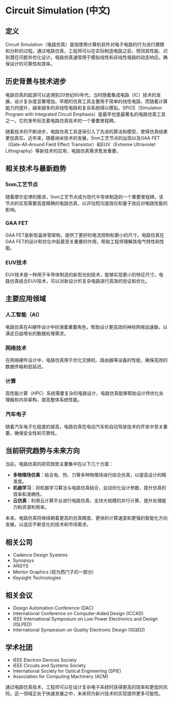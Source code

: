 # Circuit Simulation (中文)

## 定义
Circuit Simulation（电路仿真）是指使用计算机软件对电子电路的行为进行建模和分析的过程。通过电路仿真，工程师可以在实际制造电路之前，预测其性能、识别潜在问题并优化设计。电路仿真通常用于模拟线性和非线性电路的动态响应，确保设计的可靠性和效率。

## 历史背景与技术进步
电路仿真的起源可以追溯到20世纪60年代，当时随着集成电路（IC）技术的发展，设计复杂度显著增加。早期的仿真工具主要用于简单的线性电路，而随着计算能力的提升，越来越多的非线性电路和复杂系统得以模拟。SPICE（Simulation Program with Integrated Circuit Emphasis）是最早也是最著名的电路仿真工具之一，它的发布标志着电路仿真技术的一个重要里程碑。

随着技术的不断进步，电路仿真工具逐渐引入了先进的算法和模型，使得仿真结果更加真实。近年来，随着纳米技术的发展，5nm工艺节点的出现以及GAA FET（Gate-All-Around Field Effect Transistor）和EUV（Extreme Ultraviolet Lithography）等新技术的应用，电路仿真需求愈发重要。

## 相关技术与最新趋势

### 5nm工艺节点
随着摩尔定律的推进，5nm工艺节点成为现代半导体制造的一个重要里程碑。该节点的实现需要高度精确的电路仿真，以评估短沟道效应和量子效应对电路性能的影响。

### GAA FET
GAA FET是新型晶体管架构，提供了更好的电流控制和更小的尺寸。电路仿真在GAA FET的设计和优化中起着至关重要的作用，帮助工程师理解其电气特性和性能。

### EUV技术
EUV技术是一种用于半导体制造的新型光刻技术，能够实现更小的特征尺寸。电路仿真结合EUV技术，可以对新设计的复杂电路进行高效的验证和优化。

## 主要应用领域

### 人工智能（AI）
电路仿真在AI硬件设计中扮演着重要角色，帮助设计更高效的神经网络加速器，以满足日益增长的数据处理需求。

### 网络技术
在网络硬件设计中，电路仿真用于优化交换机、路由器等设备的性能，确保高效的数据传输和低延迟。

### 计算
高性能计算（HPC）系统需要复杂的电路设计，电路仿真能够帮助设计师优化处理器和内存架构，提高整体系统性能。

### 汽车电子
随着汽车电子化程度的提高，电路仿真在电动汽车和自动驾驶技术的开发中至关重要，确保安全性和可靠性。

## 当前研究趋势与未来方向
当前，电路仿真的研究趋势主要集中在以下几个方面：

- **多物理场仿真**：结合电、热、力等多种物理场进行综合仿真，以提高设计的精准度。
- **机器学习**：将机器学习算法与电路仿真结合，自动优化设计参数，提升仿真的效率和准确性。
- **云仿真**：利用云计算平台进行电路仿真，支持大规模的并行计算，提升处理能力和资源利用率。

未来，电路仿真将继续朝着更高的仿真精度、更快的计算速度和更强的智能化方向发展，以适应不断变化的技术和市场需求。

## 相关公司
- Cadence Design Systems
- Synopsys
- ANSYS
- Mentor Graphics (现为西门子的一部分)
- Keysight Technologies

## 相关会议
- Design Automation Conference (DAC)
- International Conference on Computer-Aided Design (ICCAD)
- IEEE International Symposium on Low Power Electronics and Design (ISLPED)
- International Symposium on Quality Electronic Design (ISQED)

## 学术社团
- IEEE Electron Devices Society
- IEEE Circuits and Systems Society
- International Society for Optical Engineering (SPIE)
- Association for Computing Machinery (ACM)

通过电路仿真技术，工程师可以在设计复杂电子系统时获得更高的效率和更低的风险。这一领域正处于快速发展之中，未来将为新兴技术的实现提供更多可能性。